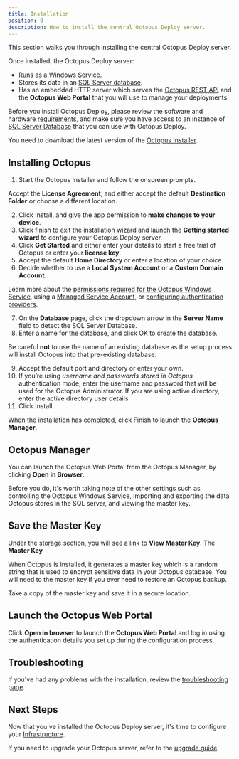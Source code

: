 ```yaml
---
title: Installation
position: 0
description: How to install the central Octopus Deploy server.
---
```

This section walks you through installing the central Octopus Deploy server.

Once installed, the Octopus Deploy server:

- Runs as a Windows Service.
- Stores its data in an [SQL Server database](/docs/installation/sql-server-database.md).
- Has an embedded HTTP server which serves the [Octopus REST API](/docs/api-and-integration/api/index.md) and the  **Octopus Web Portal** that you will use to manage your deployments.

Before you install Octopus Deploy, please review the software and hardware [requirements](/docs/installation/requirements.md), and make sure you have access to an instance of [SQL Server Database](/docs/installation/sql-server-database.md) that you can use with Octopus Deploy.

You need to download the latest version of the [Octopus Installer](/docs/installation/downloads.md).

## Installing Octopus

1. Start the Octopus Installer and follow the onscreen prompts.

  Accept the **License Agreement**, and either accept the default **Destination Folder** or choose a different location.

2. Click Install, and give the app permission to **make changes to your device**.
3. Click finish to exit the installation wizard and launch the **Getting started wizard** to configure your Octopus Deploy server.
4. Click **Get Started** and either enter your details to start a free trial of Octopus or enter your **license key**.
5. Accept the default **Home Directory** or enter a location of your choice.
6. Decide whether to use a **Local System Account** or a **Custom Domain Account**.

  Learn more about the [permissions required for the Octopus Windows Service](/docs/installation/permissions-required-for-the-octopus-windows-service.md), using a [Managed Service Account](/docs/installation/managed-service-account.md), or [configuring authentication providers](/docs/administration/authentication-providers/index.md).

7. On the **Database** page, click the dropdown arrow in the **Server Name** field to detect the SQL Server Database.
8. Enter a name for the database, and click OK to create the database.

  Be careful **not** to use the name of an existing database as the setup process will install Octopus into that pre-existing database.

9. Accept the default port and directory or enter your own.
10. If you’re using *username and passwords stored in Octopus* authentication mode, enter the username and password that will be used for the Octopus Administrator. If you are using active directory, enter the active directory user details.
11. Click Install.

When the installation has completed, click Finish to launch the **Octopus Manager**.

## Octopus Manager

You can launch the Octopus Web Portal from the Octopus Manager, by clicking **Open in Browser**.

Before you do, it's worth taking note of the other settings such as controlling the Octopus Windows Service, importing and exporting the data Octopus stores in the SQL server, and viewing the master key.

## Save the Master Key

Under the storage section, you will see a link to **View Master Key**. The **Master Key**

When Octopus is installed, it generates a master key which is a random string that is used to encrypt sensitive data in your Octopus database. You will need to the master key if you ever need to restore an Octopus backup.

Take a copy of the master key and save it in a secure location.

## Launch the Octopus Web Portal

Click **Open in browser** to launch the **Octopus Web Portal** and log in using the authentication details you set up during the configuration process.

## Troubleshooting

If you've had any problems with the installation, review the [troubleshooting page](/docs/installation/troubleshooting.md).

## Next Steps

Now that you've installed the Octopus Deploy server, it's time to configure your [Infrastructure](/docs/infrastructure/index.md).

If you need to upgrade your Octopus server, refer to the [upgrade guide](/docs/administration/upgrading/index.md).
